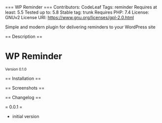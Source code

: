 === WP Reminder ===
Contributors: CodeLeaf
Tags: reminder
Requires at least: 5.5
Tested up to: 5.8
Stable tag: trunk
Requires PHP: 7.4
License: GNUv2
License URI: https://www.gnu.org/licenses/gpl-2.0.html

Simple and modern plugin for delivering reminders to your WordPress site

== Description ==
# WP Reminder
<sup>Version 0.1.0</sup>

== Installation ==

== Screenshots ==

== Changelog ==

= 0.0.1 = 

* initial version